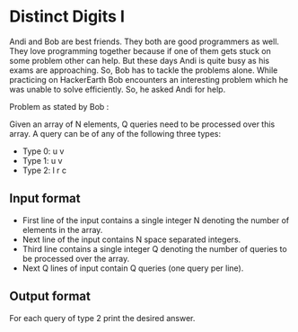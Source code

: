 # Distinct Digits I

Andi and Bob are best friends. They both are good programmers as well. They love programming together because if one of them gets stuck on some problem other can help. But these days Andi is quite busy as his exams are approaching. So, Bob has to tackle the problems alone. While practicing on HackerEarth Bob encounters an interesting problem which he was unable to solve efficiently. So, he asked Andi for help.

Problem as stated by Bob :

Given an array of N elements, Q queries need to be processed over this array. A query can be of any of the following three types:

- Type 0: u v
- Type 1: u v
- Type 2: l r c

## Input format

- First line of the input contains a single integer N denoting the number of elements in the array.
- Next line of the input contains N space separated integers.
- Third line contains a single integer Q denoting the number of queries to be processed over the array.
- Next Q lines of input contain Q queries (one query per line).

## Output format

For each query of type 2 print the desired answer.
